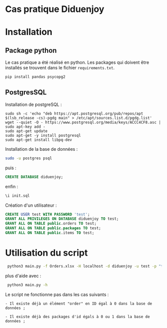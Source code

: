 # Cas pratique Diduenjoy


# Installation

## Package python

Le cas pratique a été réalisé en python. Les packages qui doivent être installés se trouvent dans le fichier `requirements.txt`.

```bash
pip install pandas psycopg2
```

## PostgresSQL

Installation de postgreSQL :
```
sudo sh -c 'echo "deb https://apt.postgresql.org/pub/repos/apt $(lsb_release -cs)-pgdg main" > /etc/apt/sources.list.d/pgdg.list'
wget --quiet -O - https://www.postgresql.org/media/keys/ACCC4CF8.asc | sudo apt-key add -
sudo apt-get update
sudo apt-get -y install postgresql
sudo apt-get install libpq-dev
```

Installation de la base de données :

```bash
sudo -u postgres psql
```

puis :

```sql
CREATE DATABASE diduenjoy;
```

enfin :
```sql
\i init.sql
```

Création d'un utilisateur :

```sql
CREATE USER test WITH PASSWORD 'test';
GRANT ALL PRIVILEGES ON DATABASE diduenjoy TO test;
GRANT ALL ON TABLE public.orders TO test;
GRANT ALL ON TABLE public.packages TO test;
GRANT ALL ON TABLE public.items TO test;
```

# Utilisation du script

```bash
 python3 main.py -f Orders.xlsx -H localhost -d diduenjoy -u test -p "test"
```

plus d'aide avec :
```bash
 python3 main.py -h
```

Le script ne fonctionne pas dans les cas suivants :

    - Il existe déjà un élément "order" en ID égal à 0 dans la base de données ;

    - Il existe déjà des packages d'id égals à 0 ou 1 dans la base de données ;